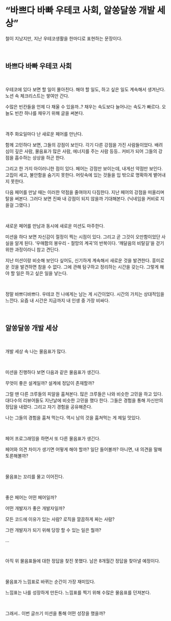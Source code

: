 # “바쁘다 바빠 우테코 사회, 알쏭달쏭 개발 세상”

철이 지났지만, 지난 우테코생활을 한마디로 표현하는 문장이다.

<br>

## 바쁘다 바빠 우테코 사회

<br>

우테코에 있다 보면 할 일이 몰아친다. 해야 할 일도, 하고 싶은 일도 계속해서 생겨난다. 노션 속 체크리스트는 쌓여만 간다.

수많은 빈칸들을 언제 다 채울 수 있을까..? 채우는 속도보다 늘어나는 속도가 빠르다. 오늘도 빈칸 하나를 채우기 위해 글을 써본다.

<br>

격주 화요일마다 난 새로운 페어를 만난다.

함께 고민하다 보면, 그들의 강점이 보인다. 각기 다른 강점을 가진 사람들이었다. 배려심이 깊은 사람, 물음표가 많은 사람, 에너지를 주는 사람 등등.. 커비가 되어 그들의 강점을 흡수하는 상상을 하곤 한다.

그리고 한 가지 아이러니한 점이 있다. 페어는 강점만 보이는데, 내게선 약점만 보인다. 고집이 세고, 불안함을 숨기지 못한다. 머릿속에 있는 것들을 입 밖으로 명확하게 뱉어내지 못한다.

다음 페어를 만날 때는 이러한 약점을 줄여야지 다짐한다. 지난 페어의 강점을 떠올리며 탈을 써본다. 그러다 보면 진짜 내 강점이 되지 않을까 기대해본다. (닉네임을 커비로 지을걸 그랬다.)

<br>

새로운 페어를 만남과 동시에 새로운 미션도 마주한다.

미션을 하다 보면 자신감이 절정이 찍는 시점이 있다. 그리고 곧 그것이 오만함이었단 사실을 알게 된다. ‘우매함의 봉우리 - 절망의 계곡’의 반복이다. ‘깨달음의 비탈길’을 걷기 위한 과정이라니 참고 견딘다.

지난 미션이랑 비슷해 보인다 싶어도, 신기하게 계속해서 새로운 것을 발견한다. 흥미로운 것을 발견하면 참을 수 없다. 그에 관해 탐구하고 정리하는 시간을 갖는다. 그렇게 해야 할 일은 하고 싶은 일을 낳는다.

<br>

정말 바쁘디바쁘다. 우테코 전 나에게는 남는 게 시간이었다. 시간의 가치는 상대적임을 느낀다. 요즘 내 시간은 지금까지 내 인생 중 가장 비싸다.

<br>

## 알쏭달쏭 개발 세상

<br>

개발 세상 속 나는 물음표가 많다.

<br>

미션을 진행하다 보면 다음과 같은 물음표가 생긴다.

무엇이 좋은 설계일까? 설계에 정답이 존재할까?

그럴 땐 다른 크루들의 피알을 훔쳐본다. 많은 크루들은 나와 비슷한 고민을 하고 있다. 대다수의 리뷰어들도 지난날에 비슷한 고민을 했다 한다. 그들은 경험을 통해 자신만의 정답을 내렸다. 그리고 자기 경험을 공유해준다.

나는 그들의 경험을 훔쳐 먹는다. 역시 남의 것을 훔쳐먹는 게 제일 맛있다.

<br>

페어 프로그래밍을 하면서 또 다른 물음표가 생긴다.

페어와 의견 차이가 생기면 어떻게 해야 할까? 일단 들어볼까? 아니면, 내 의견을 말해 토론해볼까?

<br>

물음표는 꼬리를 물고 이어진다.

<br>

좋은 페어는 어떤 페어일까?

어떤 개발자가 좋은 개발자일까?

모든 코드에 이유가 있는 사람? 로직을 깔끔하게 짜는 사람?

그런 개발자가 되기 위해 당장 할 수 있는 일은 뭘까?

…

<br>

아직 위 물음표들에 대한 정답을 찾진 못했다. 남은 8개월간 정답을 찾아낼 예정이다.

<br>

물음표가 느낌표로 바뀌는 순간이 가장 재미있다.

느낌표는 나를 성장하게 만든다. 느낌표를 찍기 위해 수많은 물음표를 던져본다.

<br>

그래서.. 이번 글쓰기 미션을 통해 어떤 성장을 했을까?
